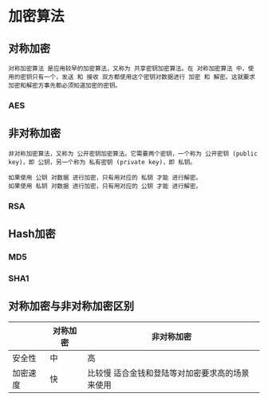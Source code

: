 # 加密算法

## 对称加密

    对称加密算法 是应用较早的加密算法，又称为 共享密钥加密算法。在 对称加密算法 中，使用的密钥只有一个，发送 和 接收 双方都使用这个密钥对数据进行 加密 和 解密。这就要求加密和解密方事先都必须知道加密的密钥。

### AES

## 非对称加密

    非对称加密算法，又称为 公开密钥加密算法。它需要两个密钥，一个称为 公开密钥 (public key)，即 公钥，另一个称为 私有密钥 (private key)，即 私钥。

    如果使用 公钥 对数据 进行加密，只有用对应的 私钥 才能 进行解密。
    如果使用 私钥 对数据 进行加密，只有用对应的 公钥 才能 进行解密。

### RSA

## Hash加密

### MD5

### SHA1

## 对称加密与非对称加密区别
||对称加密|非对称加密|
|---|---|---|
|安全性|中|高|
|加密速度|快|比较慢 适合金钱和登陆等对加密要求高的场景来使用|
